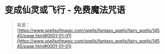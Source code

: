 <!--yml

category: 未分类

date: 2024-06-12 18:53:31

-->

# 变成仙灵或飞行 - 免费魔法咒语

> 来源：[https://www.spellsofmagic.com/spells/fantasy_spells/fairy_spells/14545/page.html#0001-01-01](https://www.spellsofmagic.com/spells/fantasy_spells/fairy_spells/14545/page.html#0001-01-01)
